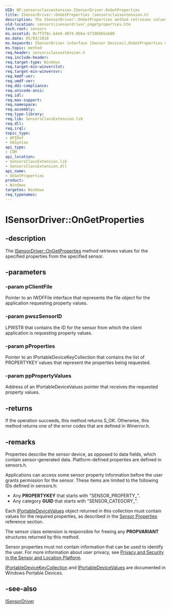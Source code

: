 ```yaml
---
UID: NF:sensorsclassextension.ISensorDriver.OnGetProperties
title: ISensorDriver::OnGetProperties (sensorsclassextension.h)
description: The ISensorDriver::OnGetProperties method retrieves values for the specified properties from the specified sensor.
old-location: sensors\isensordriver_ongetproperties.htm
tech.root: sensors
ms.assetid: 8c7f378c-b4e6-4074-8b6a-571068b5ab80
ms.date: 05/03/2018
ms.keywords: ISensorDriver interface [Sensor Devices],OnGetProperties method, ISensorDriver.OnGetProperties, ISensorDriver::OnGetProperties, OnGetProperties, OnGetProperties method [Sensor Devices], OnGetProperties method [Sensor Devices],ISensorDriver interface, sensors.isensordriver_ongetproperties, sensorsclassextension/ISensorDriver::OnGetProperties
ms.topic: method
req.header: sensorsclassextension.h
req.include-header: 
req.target-type: Windows
req.target-min-winverclnt: 
req.target-min-winversvr: 
req.kmdf-ver: 
req.umdf-ver: 
req.ddi-compliance: 
req.unicode-ansi: 
req.idl: 
req.max-support: 
req.namespace: 
req.assembly: 
req.type-library: 
req.lib: SensorsClassExtension.lib
req.dll: 
req.irql: 
topic_type:
- APIRef
- kbSyntax
api_type:
- COM
api_location:
- SensorsClassExtension.lib
- SensorsClassExtension.dll
api_name:
- OnGetProperties
product:
- Windows
targetos: Windows
req.typenames: 
---
```


# ISensorDriver::OnGetProperties


## -description


The <a href="https://docs.microsoft.com/windows-hardware/drivers/ddi/content/sensorsclassextension/nf-sensorsclassextension-isensordriver-ongetproperties">ISensorDriver::OnGetProperties</a> method retrieves values for the specified properties from the specified sensor.


## -parameters




### -param pClientFile

 Pointer to an IWDFFile interface that represents the file object for the application requesting property values.


### -param pwszSensorID

LPWSTR that contains the ID for the sensor from which the client application is requesting property values.


### -param pProperties

 Pointer to an IPortableDeviceKeyCollection that contains the list of PROPERTYKEY values that represent the properties being requested. 


### -param ppPropertyValues

Address of an IPortableDeviceValues pointer that receives the requested property values.


## -returns



If the operation succeeds, this method returns S_OK. Otherwise, this method returns one of the error codes that are defined in Winerror.h.




## -remarks



Properties describe the sensor device, as opposed to data fields, which contain sensor-generated data. Platform-defined properties are defined in sensors.h.

Applications can access some sensor property information before the user grants permission for the sensor. These items are limited to the following IDs defined in sensors.h:

<ul>
<li>
Any <b>PROPERTYKEY</b> that starts with "SENSOR_PROPERTY_".

</li>
<li>
Any category <b>GUID</b> that starts with "SENSOR_CATEGORY_".

</li>
</ul>
Each <a href="https://go.microsoft.com/fwlink/p/?linkid=131486">IPortableDeviceValues</a> object returned in this collection must contain values for the required properties, as described in the <a href="https://docs.microsoft.com/windows-hardware/drivers/sensors/sensor-properties2">Sensor Properties</a> reference section.

The sensor class extension is responsible for freeing any <b>PROPVARIANT</b> structures returned by this method.

Sensor properties must not contain information that can be used to identify the user. For more information about user privacy, see <a href="https://docs.microsoft.com/windows-hardware/drivers/gnss/privacy-and-security-in-the-sensor-and-location-platform">Privacy and Security in the Sensor and Location Platform</a>.

<a href="https://go.microsoft.com/fwlink/p/?linkid=131484">IPortableDeviceKeyCollection</a> and <a href="https://go.microsoft.com/fwlink/p/?linkid=131486">IPortableDeviceValues</a> are documented in Windows Portable Devices.




## -see-also




<a href="https://docs.microsoft.com/windows-hardware/drivers/ddi/content/sensorsclassextension/nn-sensorsclassextension-isensordriver">ISensorDriver</a>
 

 

